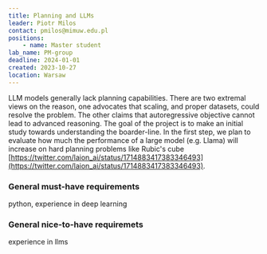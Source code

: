 ```yaml
---
title: Planning and LLMs
leader: Piotr Milos
contact: pmilos@mimuw.edu.pl
positions:
    - name: Master student
lab_name: PM-group
deadline: 2024-01-01
created: 2023-10-27
location: Warsaw
---
```


LLM models generally lack planning capabilities. There are two extremal views on the reason, one advocates that scaling, and proper datasets, could resolve the problem. The other claims that autoregressive objective cannot lead to advanced reasoning. The goal of the project is to make an initial study towards understanding the boarder-line. In the first step, we plan to evaluate how much the performance of a large model (e.g. Llama) will increase on hard planning problems like Rubic's cube [https://twitter.com/laion_ai/status/1714883417383346493](https://twitter.com/laion_ai/status/1714883417383346493).


### General must-have requirements

python, experience in deep learning

### General nice-to-have requiremets 

experience in llms


